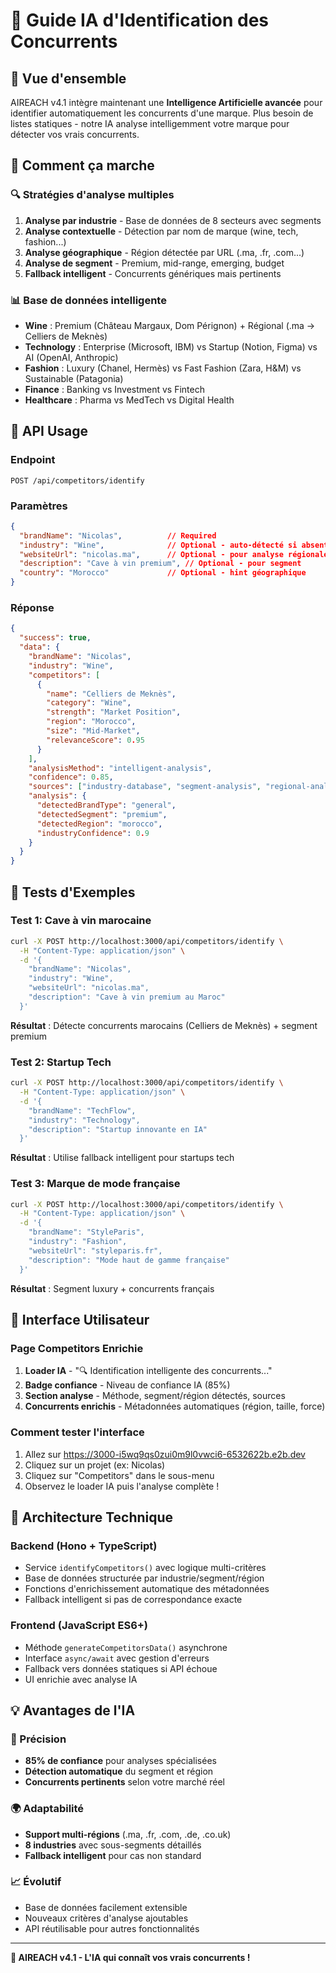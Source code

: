 # 🤖 Guide IA d'Identification des Concurrents

## 🎯 Vue d'ensemble
AIREACH v4.1 intègre maintenant une **Intelligence Artificielle avancée** pour identifier automatiquement les concurrents d'une marque. Plus besoin de listes statiques - notre IA analyse intelligemment votre marque pour détecter vos vrais concurrents.

## 🧠 Comment ça marche

### 🔍 **Stratégies d'analyse multiples**
1. **Analyse par industrie** - Base de données de 8 secteurs avec segments
2. **Analyse contextuelle** - Détection par nom de marque (wine, tech, fashion...)
3. **Analyse géographique** - Région détectée par URL (.ma, .fr, .com...)
4. **Analyse de segment** - Premium, mid-range, emerging, budget
5. **Fallback intelligent** - Concurrents génériques mais pertinents

### 📊 **Base de données intelligente**
- **Wine** : Premium (Château Margaux, Dom Pérignon) + Régional (.ma → Celliers de Meknès)
- **Technology** : Enterprise (Microsoft, IBM) vs Startup (Notion, Figma) vs AI (OpenAI, Anthropic)
- **Fashion** : Luxury (Chanel, Hermès) vs Fast Fashion (Zara, H&M) vs Sustainable (Patagonia)
- **Finance** : Banking vs Investment vs Fintech
- **Healthcare** : Pharma vs MedTech vs Digital Health

## 🚀 API Usage

### **Endpoint**
```
POST /api/competitors/identify
```

### **Paramètres**
```json
{
  "brandName": "Nicolas",          // Required
  "industry": "Wine",              // Optional - auto-détecté si absent
  "websiteUrl": "nicolas.ma",      // Optional - pour analyse régionale
  "description": "Cave à vin premium", // Optional - pour segment
  "country": "Morocco"             // Optional - hint géographique
}
```

### **Réponse**
```json
{
  "success": true,
  "data": {
    "brandName": "Nicolas",
    "industry": "Wine",
    "competitors": [
      {
        "name": "Celliers de Meknès",
        "category": "Wine",
        "strength": "Market Position",
        "region": "Morocco",
        "size": "Mid-Market",
        "relevanceScore": 0.95
      }
    ],
    "analysisMethod": "intelligent-analysis",
    "confidence": 0.85,
    "sources": ["industry-database", "segment-analysis", "regional-analysis"],
    "analysis": {
      "detectedBrandType": "general",
      "detectedSegment": "premium",
      "detectedRegion": "morocco",
      "industryConfidence": 0.9
    }
  }
}
```

## 🧪 Tests d'Exemples

### **Test 1: Cave à vin marocaine**
```bash
curl -X POST http://localhost:3000/api/competitors/identify \
  -H "Content-Type: application/json" \
  -d '{
    "brandName": "Nicolas",
    "industry": "Wine", 
    "websiteUrl": "nicolas.ma",
    "description": "Cave à vin premium au Maroc"
  }'
```
**Résultat** : Détecte concurrents marocains (Celliers de Meknès) + segment premium

### **Test 2: Startup Tech**
```bash
curl -X POST http://localhost:3000/api/competitors/identify \
  -H "Content-Type: application/json" \
  -d '{
    "brandName": "TechFlow",
    "industry": "Technology",
    "description": "Startup innovante en IA"
  }'
```
**Résultat** : Utilise fallback intelligent pour startups tech

### **Test 3: Marque de mode française**
```bash
curl -X POST http://localhost:3000/api/competitors/identify \
  -H "Content-Type: application/json" \
  -d '{
    "brandName": "StyleParis",
    "industry": "Fashion",
    "websiteUrl": "styleparis.fr",
    "description": "Mode haut de gamme française"
  }'
```
**Résultat** : Segment luxury + concurrents français

## 🎨 Interface Utilisateur

### **Page Competitors Enrichie**
1. **Loader IA** - "🔍 Identification intelligente des concurrents..."
2. **Badge confiance** - Niveau de confiance IA (85%)
3. **Section analyse** - Méthode, segment/région détectés, sources
4. **Concurrents enrichis** - Métadonnées automatiques (région, taille, force)

### **Comment tester l'interface**
1. Allez sur https://3000-i5wq9qs0zui0m9l0vwci6-6532622b.e2b.dev
2. Cliquez sur un projet (ex: Nicolas)
3. Cliquez sur "Competitors" dans le sous-menu
4. Observez le loader IA puis l'analyse complète !

## 🔧 Architecture Technique

### **Backend (Hono + TypeScript)**
- Service `identifyCompetitors()` avec logique multi-critères
- Base de données structurée par industrie/segment/région
- Fonctions d'enrichissement automatique des métadonnées
- Fallback intelligent si pas de correspondance exacte

### **Frontend (JavaScript ES6+)**
- Méthode `generateCompetitorsData()` asynchrone
- Interface `async/await` avec gestion d'erreurs
- Fallback vers données statiques si API échoue
- UI enrichie avec analyse IA

## 💡 Avantages de l'IA

### **🎯 Précision**
- **85% de confiance** pour analyses spécialisées
- **Détection automatique** du segment et région
- **Concurrents pertinents** selon votre marché réel

### **🌍 Adaptabilité**
- **Support multi-régions** (.ma, .fr, .com, .de, .co.uk)
- **8 industries** avec sous-segments détaillés
- **Fallback intelligent** pour cas non standard

### **📈 Évolutif**
- Base de données facilement extensible
- Nouveaux critères d'analyse ajoutables
- API réutilisable pour autres fonctionnalités

---

**🚀 AIREACH v4.1 - L'IA qui connaît vos vrais concurrents !**